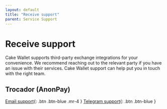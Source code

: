 ```yaml
---
layout: default
title: "Receive support"
parent: Service Support
---
```


# Receive support

Cake Wallet supports third-party exchange integrations for your convenience. We recommend reaching out to the relevant party if you have an issue with their services. Cake Wallet support can help put you in touch with the right team.

## Trocador (AnonPay)

[Email support](mailto:mail@trocador.app){: .btn .btn-blue .mr-4 }
[Telegram support](https://t.me/TrocadorApp){: .btn .btn-blue }
